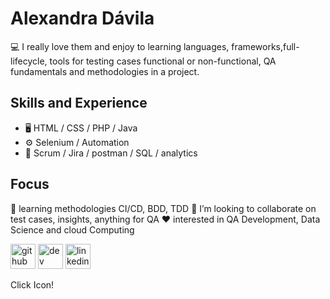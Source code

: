 <!-- [![Anurag's GitHub stats](https://github-readme-stats.vercel.app/api?username=Axadavila)](https://github.com/anuraghazra/github-readme-stats)
[![Anurag's GitHub stats](https://github-readme-stats.vercel.app/api?username=Alexa900)](https://github.com/anuraghazra/github-readme-stats) -->

# Alexandra Dávila
<!-- ![QA and data insight engineer](url de imagen) -->

💻 I really love them and enjoy to learning languages, frameworks,full-lifecycle, tools for testing cases functional or non-functional, QA fundamentals and methodologies in a project.

## Skills and Experience  
*  🖥  HTML / CSS / PHP / Java
*  ⚙  Selenium / Automation
*  📜 Scrum / Jira / postman / SQL / analytics 

## Focus
 🌱 learning methodologies CI/CD, BDD, TDD 
 👯 I’m looking to collaborate on test cases, insights, anything for QA 
 ❤ interested in QA Development, Data Science and cloud Computing


[<img src='https://cdn.jsdelivr.net/npm/simple-icons@3.0.1/icons/github.svg' alt='github' height='40'>](https://github.com/axadavila)  [<img src='https://cdn.jsdelivr.net/npm/simple-icons@3.0.1/icons/dev-dot-to.svg' alt='dev' height='40'>](https://dev.to/axadavila)  [<img src='https://cdn.jsdelivr.net/npm/simple-icons@3.0.1/icons/linkedin.svg' alt='linkedin' height='40'>](https://www.linkedin.com/in/diana-davila-20000139/)  

Click Icon!
